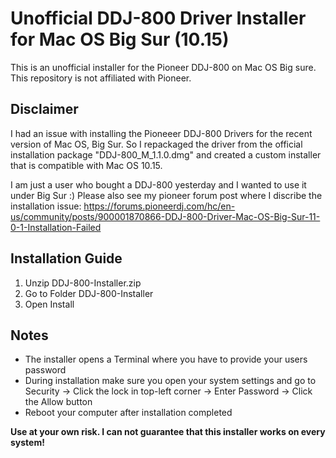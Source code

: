 # Unofficial DDJ-800 Driver Installer for Mac OS Big Sur (10.15)

This is an unofficial installer for the Pioneer DDJ-800 on Mac OS Big sure. This repository is not affiliated with Pioneer. 

## Disclaimer


I had an issue with installing the Pioneeer DDJ-800 Drivers for the recent version of Mac OS, Big Sur. So I repackaged the driver from the official installation package "DDJ-800_M_1.1.0.dmg" and created a custom installer that is compatible with Mac OS 10.15.

I am just a user who bought a DDJ-800 yesterday and I wanted to use it under Big Sur :) Please also see my pioneer forum post where I discribe the installation issue: https://forums.pioneerdj.com/hc/en-us/community/posts/900001870866-DDJ-800-Driver-Mac-OS-Big-Sur-11-0-1-Installation-Failed

## Installation Guide

1. Unzip DDJ-800-Installer.zip
2. Go to Folder DDJ-800-Installer
3. Open Install

## Notes

- The installer opens a Terminal where you have to provide your users password
- During installation make sure you open your system settings and go to Security -> Click the lock in top-left corner -> Enter Password -> Click the Allow button
- Reboot your computer after installation completed

**Use at your own risk. I can not guarantee that this installer works on every system!**
